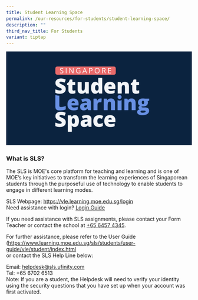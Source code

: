 ```yaml
---
title: Student Learning Space
permalink: /our-resources/for-students/student-learning-space/
description: ""
third_nav_title: For Students
variant: tiptap
---
```

![](/images/SLS%20logo.png)

<h3>What is SLS?</h3>
The SLS is MOE's core platform for teaching and learning and is one of MOE’s key initiatives to transform the learning experiences of Singaporean students through the purposeful use of technology to enable students to engage in different learning modes.

SLS Webpage: <a href="https://vle.learning.moe.edu.sg/login" target="_blank">https://vle.learning.moe.edu.sg/login</a><br>
Need assistance with login? [Login Guide](/files/SLS%20Account%20Management%20-%20Guide%20for%20Students%20(Pri).pdf)<br>

If you need assistance with SLS assignments, please contact your Form Teacher or contact the school at [+65 6457 4345](tel:+6564574345).

For further assistance, please refer to the User Guide (<a href="https://www.learning.moe.edu.sg/sls/students/user-guide/vle/student/index.html" target="_blank">https://www.learning.moe.edu.sg/sls/students/user-guide/vle/student/index.html</a><br>or contact the SLS Help Line below:

Email:&nbsp;helpdesk@sls.ufinity.com <br>
Tel: +65 6702 6513 <br>
Note: If you are a student, the Helpdesk will need to verify your identity using the security questions that you have set up when your account was first activated.